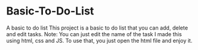 # Basic-To-Do-List
A basic to do list
This project is a basic to do list that you can add, delete and edit tasks. Note: You can just edit the name of the task
I made this using html, css and JS.
To use that, you just open the html file and enjoy it.
